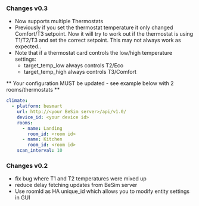 ### Changes v0.3
 - Now supports multiple Thermostats
 - Previously if you set the thermostat temperature it only changed Comfort/T3 setpoint.
   Now it will try to work out if the thermostat is using T1/T2/T3 and set the correct setpoint.
   This may not always work as expected..
 - Note that if a thermostat card controls the low/high temperature settings:
   - target_temp_low always controls T2/Eco
   - target_temp_high always controls T3/Comfort 

** Your configuration MUST be updated  - see example below with 2 rooms/thermostats **
```yaml
climate:
  - platform: besmart
    url: http://<your BeSim server>/api/v1.0/
    device_id: <your device id>
    rooms:
      - name: Landing
        room_id: <room id>
      - name: Kitchen
        room_id: <room id>
    scan_interval: 10
```

### Changes v0.2
 - fix bug where T1 and T2 temperatures were mixed up
 - reduce delay fetching updates from BeSim server
 - Use roomId as HA unique_id which allows you to modify entity settings in GUI

